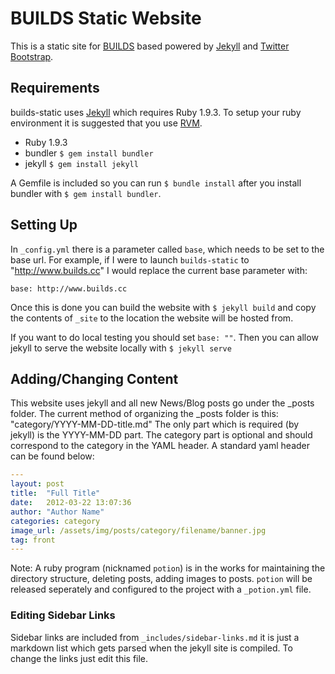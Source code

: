 # BUILDS Static Website

This is a static site for [BUILDS][builds] based powered by [Jekyll][jekyll] and [Twitter Bootstrap][bootstrap].

## Requirements

builds-static uses [Jekyll][jekyll] which requires Ruby 1.9.3. To setup your ruby environment it is suggested that you use [RVM][rvm].

- Ruby 1.9.3
- bundler `$ gem install bundler`
- jekyll `$ gem install jekyll`

A Gemfile is included so you can run `$ bundle install` after you install bundler with `$ gem install bundler`.

## Setting Up

In `_config.yml` there is a parameter called `base`, which needs to be set to the base url. For example, if I were to launch `builds-static` to "http://www.builds.cc" I would replace the current base parameter with:

    base: http://www.builds.cc

Once this is done you can build the website with `$ jekyll build` and copy the contents of `_site` to the location the website will be hosted from.

If you want to do local testing you should set `base: ""`. Then you can allow jekyll to serve the website locally with `$ jekyll serve`

## Adding/Changing Content

This website uses jekyll and all new News/Blog posts go under the _posts folder. The current
method of organizing the _posts folder is this: "category/YYYY-MM-DD-title.md" The only part 
which is required (by jekyll) is the YYYY-MM-DD part. The category part is optional and
should correspond to the category in the YAML header. A standard yaml header can be found
below:

```yaml
---
layout: post
title:  "Full Title"
date:   2012-03-22 13:07:36
author: "Author Name"
categories: category
image_url: /assets/img/posts/category/filename/banner.jpg
tag: front
---
```

Note: A ruby program (nicknamed `potion`) is in the works for maintaining the directory
structure, deleting posts, adding images to posts.  `potion` will be released seperately
and configured to the project with a `_potion.yml` file.

### Editing Sidebar Links

Sidebar links are included from `_includes/sidebar-links.md` it is just a markdown 
list which gets parsed when the jekyll site is compiled. To change the links just edit
this file.

[builds]: http://builds.cc
[jekyll]: http://jekyllrb.com
[bootstrap]: http://getbootstrap.com/2.3.2
[rvm]: https://rvm.io/
